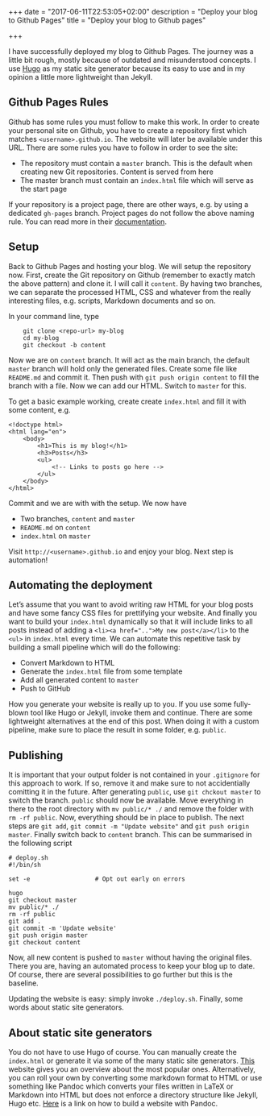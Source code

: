 +++
date = "2017-06-11T22:53:05+02:00"
description = "Deploy your blog to Github Pages"
title = "Deploy your blog to Github pages"

+++

I have successfully deployed my blog to Github Pages. The journey was a little bit rough, mostly because of outdated and misunderstood concepts. I use [Hugo](https://gohugo.io/) as my static site generator because its easy to use and in my opinion a little more lightweight than Jekyll.

## Github Pages Rules

Github has some rules you must follow to make this work. In order to create your personal site on Github, you have to create a repository first which matches `<username>.github.io`. The website will later be available under this URL. There are some rules you have to follow in order to see the site:

*   The repository must contain a `master` branch. This is the default when creating new Git repositories. Content is served from here
*   The master branch must contain an `index.html` file which will serve as the start page

If your repository is a project page, there are other ways, e.g. by using a dedicated `gh-pages` branch. Project pages do not follow the above naming rule. You can read more in their [documentation](https://pages.github.com/).

## Setup

Back to Github Pages and hosting your blog. We will setup the repository now. First, create the Git repository on Github (remember to exactly match the above pattern) and clone it. I will call it `content`. By having two branches, we can separate the processed HTML, CSS and whatever from the really interesting files, e.g. scripts, Markdown documents and so on.

In your command line, type

        git clone <repo-url> my-blog
        cd my-blog
        git checkout -b content

Now we are on `content` branch. It will act as the main branch, the default `master` branch will hold only the generated files. Create some file like `README.md` and commit it. Then push with `git push origin content` to fill the branch with a file. Now we can add our HTML. Switch to `master` for this.

To get a basic example working, create create `index.html` and fill it with some content, e.g.

    <!doctype html>
    <html lang="en">
        <body>
            <h1>This is my blog!</h1>
            <h3>Posts</h3>
            <ul>
                <!-- Links to posts go here -->
            </ul>
        </body>
    </html>

Commit and we are with with the setup. We now have

*   Two branches, `content` and `master`
*   `README.md` on `content`
*   `index.html` on `master`

Visit `http://<username>.github.io` and enjoy your blog. Next step is automation!

## Automating the deployment

Let’s assume that you want to avoid writing raw HTML for your blog posts and have some fancy CSS files for prettifying your website. And finally you want to build your `index.html` dynamically so that it will include links to all posts instead of adding a `<li><a href="..">My new post</a></li>` to the `<ul>` in `index.html` every time. We can automate this repetitive task by building a small pipeline which will do the following:

*   Convert Markdown to HTML
*   Generate the `index.html` file from some template
*   Add all generated content to `master`
*   Push to GitHub

How you generate your website is really up to you. If you use some fully-blown tool like Hugo or Jekyll, invoke them and continue. There are some lightweight alternatives at the end of this post. When doing it with a custom pipeline, make sure to place the result in some folder, e.g. `public`.

## Publishing

It is important that your output folder is not contained in your `.gitignore` for this approach to work. If so, remove it and make sure to not accidentially comitting it in the future. After generating `public`, use `git chckout master` to switch the branch. `public` should now be available. Move everything in there to the root directory with `mv public/* ./` and remove the folder with `rm -rf public`. Now, everything should be in place to publish. The next steps are `git add`, `git commit -m "Update website"` and `git push origin master`. Finally switch back to `content` branch. This can be summarised in the following script

    # deploy.sh
    #!/bin/sh

    set -e                  # Opt out early on errors

    hugo
    git checkout master
    mv public/* ./
    rm -rf public
    git add .
    git commit -m 'Update website'
    git push origin master
    git checkout content

Now, all new content is pushed to `master` without having the original files. There you are, having an automated process to keep your blog up to date. Of course, there are several possibilities to go further but this is the baseline.

Updating the website is easy: simply invoke `./deploy.sh`. Finally, some words about static site generators.

## About static site generators

You do not have to use Hugo of course. You can manually create the `index.html` or generate it via some of the many static site generators. [This](https://www.staticgen.com/) website gives you an overview about the most popular ones. Alternatively, you can roll your own by converting some markdown format to HTML or use something like Pandoc which converts your files written in LaTeX or Markdown into HTML but does not enforce a directory structure like Jekyll, Hugo etc. [Here](http://linguisticmystic.com/2015/03/02/how-to-make-a-website-using-pandoc/) is a link on how to build a website with Pandoc.

